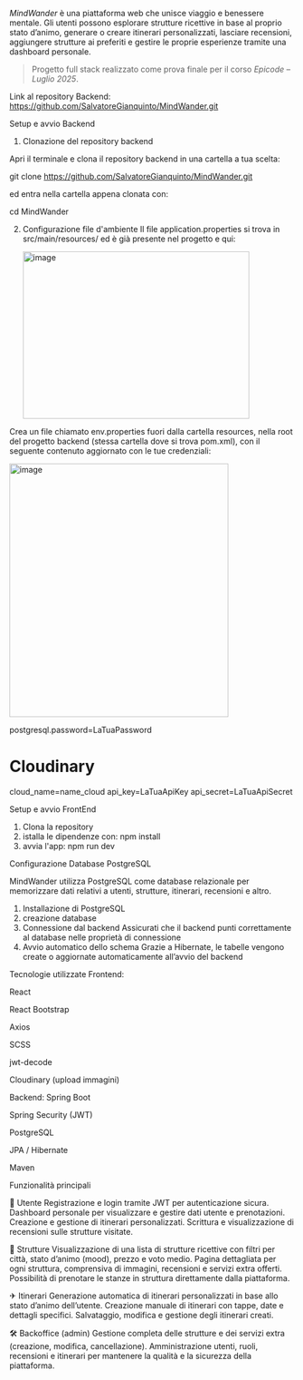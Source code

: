 _MindWander_ è una piattaforma web che unisce viaggio e benessere mentale. Gli utenti possono esplorare strutture ricettive in base al proprio stato d’animo, generare o creare itinerari personalizzati, lasciare recensioni, aggiungere strutture ai preferiti e gestire le proprie esperienze tramite una dashboard personale.

> Progetto full stack realizzato come prova finale per il corso _Epicode – Luglio 2025_.

Link al repository Backend: https://github.com/SalvatoreGianquinto/MindWander.git

Setup e avvio Backend

1. Clonazione del repository backend

Apri il terminale e clona il repository backend in una cartella a tua scelta:

git clone https://github.com/SalvatoreGianquinto/MindWander.git

ed entra nella cartella appena clonata con:

cd MindWander

2. Configurazione file d'ambiente
   Il file application.properties si trova in src/main/resources/ ed è già presente nel progetto e qui:

   <img width="400" height="295" alt="image" src="https://github.com/user-attachments/assets/48ccfae0-cfcb-4d1c-9b1a-d14bd8dcf716" />

Crea un file chiamato env.properties fuori dalla cartella resources, nella root del progetto backend (stessa cartella dove si trova pom.xml), con il seguente contenuto aggiornato con le tue credenziali:

<img width="387" height="447" alt="image" src="https://github.com/user-attachments/assets/83e819e0-ffb5-4ef5-8252-7fa3584a9032" />



postgresql.password=LaTuaPassword

# Cloudinary

cloud_name=name_cloud
api_key=LaTuaApiKey
api_secret=LaTuaApiSecret

Setup e avvio FrontEnd

1. Clona la repository
2. istalla le dipendenze con:
   npm install
3. avvia l'app:
   npm run dev

Configurazione Database PostgreSQL

MindWander utilizza PostgreSQL come database relazionale per memorizzare dati relativi a utenti, strutture, itinerari, recensioni e altro.

1. Installazione di PostgreSQL
2. creazione database
3. Connessione dal backend
   Assicurati che il backend punti correttamente al database nelle proprietà di connessione
4. Avvio automatico dello schema
   Grazie a Hibernate, le tabelle vengono create o aggiornate automaticamente all’avvio del backend

Tecnologie utilizzate
Frontend:

React

React Bootstrap

Axios

SCSS

jwt-decode

Cloudinary (upload immagini)

Backend:
Spring Boot

Spring Security (JWT)

PostgreSQL

JPA / Hibernate

Maven

Funzionalità principali

👤 Utente
Registrazione e login tramite JWT per autenticazione sicura.
Dashboard personale per visualizzare e gestire dati utente e prenotazioni.
Creazione e gestione di itinerari personalizzati.
Scrittura e visualizzazione di recensioni sulle strutture visitate.

🏨 Strutture
Visualizzazione di una lista di strutture ricettive con filtri per città, stato d’animo (mood), prezzo e voto medio.
Pagina dettagliata per ogni struttura, comprensiva di immagini, recensioni e servizi extra offerti.
Possibilità di prenotare le stanze in struttura direttamente dalla piattaforma.

✈ Itinerari
Generazione automatica di itinerari personalizzati in base allo stato d’animo dell’utente.
Creazione manuale di itinerari con tappe, date e dettagli specifici.
Salvataggio, modifica e gestione degli itinerari creati.

🛠 Backoffice (admin)
Gestione completa delle strutture e dei servizi extra (creazione, modifica, cancellazione).
Amministrazione utenti, ruoli, recensioni e itinerari per mantenere la qualità e la sicurezza della piattaforma.

